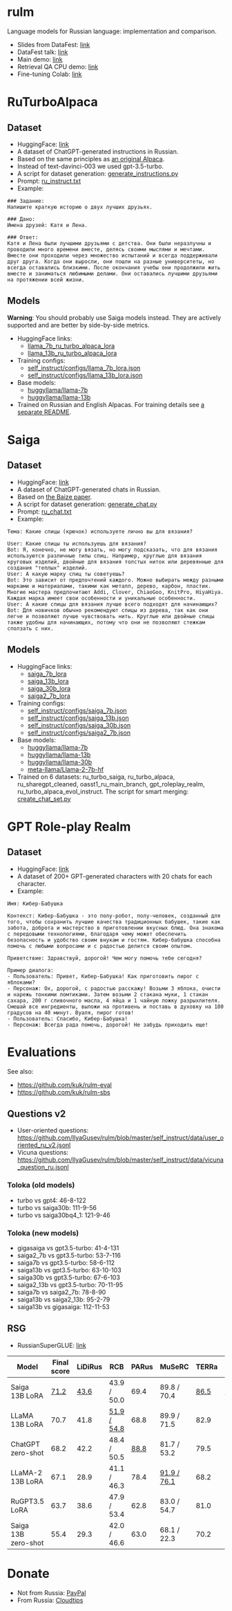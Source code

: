 # rulm

Language models for Russian language: implementation and comparison.

* Slides from DataFest: [link](https://docs.google.com/presentation/d/1lPXJoLOYMTt6T6h33TrggtRPm9nUTlp9fPDxIuiNGT4)
* DataFest talk: [link](https://www.youtube.com/watch?v=YqKCk8_dNpQ)
* Main demo: [link](https://huggingface.co/spaces/IlyaGusev/saiga_7b)
* Retrieval QA CPU demo: [link](https://huggingface.co/spaces/IlyaGusev/saiga_13b_llamacpp_retrieval_qa)
* Fine-tuning Colab: [link](https://colab.research.google.com/github/IlyaGusev/rulm/blob/master/self_instruct/tune_llama_7b.ipynb)

# RuTurboAlpaca

## Dataset

* HuggingFace: [link](https://huggingface.co/datasets/IlyaGusev/ru_turbo_alpaca)
* A dataset of ChatGPT-generated instructions in Russian.
* Based on the same principles as [an original Alpaca](https://crfm.stanford.edu/2023/03/13/alpaca.html).
* Instead of text-davinci-003 we used gpt-3.5-turbo.
* A script for dataset generation: [generate_instructions.py](https://github.com/IlyaGusev/rulm/blob/master/self_instruct/src/data_processing/generate_instructions.py)
* Prompt: [ru_instruct.txt](https://github.com/IlyaGusev/rulm/blob/master/self_instruct/external_prompts/ru_instruct.txt)
* Example:
```
### Задание:
Напишите краткую историю о двух лучших друзьях.

### Дано:
Имена друзей: Катя и Лена.

### Ответ:
Катя и Лена были лучшими друзьями с детства. Они были неразлучны и проводили много времени вместе, делясь своими мыслями и мечтами. Вместе они проходили через множество испытаний и всегда поддерживали друг друга. Когда они выросли, они пошли на разные университеты, но всегда оставались близкими. После окончания учебы они продолжили жить вместе и заниматься любимыми делами. Они оставались лучшими друзьями на протяжении всей жизни.
```

## Models

**Warning**: You should probably use Saiga models instead. They are actively supported and are better by side-by-side metrics.

* HuggingFace links:
  * [llama_7b_ru_turbo_alpaca_lora](https://huggingface.co/IlyaGusev/llama_7b_ru_turbo_alpaca_lora)
  * [llama_13b_ru_turbo_alpaca_lora](https://huggingface.co/IlyaGusev/llama_13b_ru_turbo_alpaca_lora)
* Training configs:
  * [self_instruct/configs/llama_7b_lora.json](https://github.com/IlyaGusev/rulm/blob/master/self_instruct/configs/llama_7b_lora.json)
  * [self_instruct/configs/llama_13b_lora.json](https://github.com/IlyaGusev/rulm/blob/master/self_instruct/configs/llama_13b_lora.json)
* Base models:
  * [huggyllama/llama-7b](https://huggingface.co/huggyllama/llama-7b)
  * [huggyllama/llama-13b](https://huggingface.co/huggyllama/llama-13b)
* Trained on Russian and English Alpacas. For training details see [a separate README](https://github.com/IlyaGusev/rulm/blob/master/self_instruct/README.md).

# Saiga

## Dataset
* HuggingFace: [link](https://huggingface.co/datasets/IlyaGusev/ru_turbo_saiga)
* A dataset of ChatGPT-generated chats in Russian.
* Based on [the Baize paper](https://arxiv.org/abs/2304.01196).
* A script for dataset generation: [generate_chat.py](https://github.com/IlyaGusev/rulm/blob/master/self_instruct/src/data_processing/generate_chat.py)
* Prompt: [ru_chat.txt](https://github.com/IlyaGusev/rulm/blob/master/self_instruct/external_prompts/ru_chat.txt)
* Example:
```
Тема: Какие спицы (крючок) используете лично вы для вязания?

User: Какие спицы ты используешь для вязания?
Bot: Я, конечно, не могу вязать, но могу подсказать, что для вязания используются различные типы спиц. Например, круглые для вязания круговых изделий, двойные для вязания толстых ниток или деревянные для создания "теплых" изделий.
User: А какую марку спиц ты советуешь?
Bot: Это зависит от предпочтений каждого. Можно выбирать между разными марками и материалами, такими как металл, дерево, карбон, пластик. Многие мастера предпочитают Addi, Clover, ChiaoGoo, KnitPro, HiyaHiya. Каждая марка имеет свои особенности и уникальные особенности.
User: А какие спицы для вязания лучше всего подходят для начинающих?
Bot: Для новичков обычно рекомендуют спицы из дерева, так как они легче и позволяют лучше чувствовать нить. Круглые или двойные спицы также удобны для начинающих, потому что они не позволяют стежкам сползать с них.
```

## Models
* HuggingFace links:
  * [saiga_7b_lora](https://huggingface.co/IlyaGusev/saiga_7b_lora)
  * [saiga_13b_lora](https://huggingface.co/IlyaGusev/saiga_13b_lora)
  * [saiga_30b_lora](https://huggingface.co/IlyaGusev/saiga_30b_lora)
  * [saiga2_7b_lora](https://huggingface.co/IlyaGusev/saiga2_7b_lora)
* Training configs:
  * [self_instruct/configs/saiga_7b.json](https://github.com/IlyaGusev/rulm/blob/master/self_instruct/configs/saiga_7b.json)
  * [self_instruct/configs/saiga_13b.json](https://github.com/IlyaGusev/rulm/blob/master/self_instruct/configs/saiga_13b.json)
  * [self_instruct/configs/saiga_30b.json](https://github.com/IlyaGusev/rulm/blob/master/self_instruct/configs/saiga_30b.json)
  * [self_instruct/configs/saiga2_7b.json](https://github.com/IlyaGusev/rulm/blob/master/self_instruct/configs/saiga2_7b.json)
* Base models:
  * [huggyllama/llama-7b](https://huggingface.co/huggyllama/llama-7b)
  * [huggyllama/llama-13b](https://huggingface.co/huggyllama/llama-13b)
  * [huggyllama/llama-30b](https://huggingface.co/huggyllama/llama-30b)
  * [meta-llama/Llama-2-7b-hf](https://huggingface.co/meta-llama/Llama-2-7b-hf)
* Trained on 6 datasets: ru_turbo_saiga, ru_turbo_alpaca, ru_sharegpt_cleaned, oasst1_ru_main_branch, gpt_roleplay_realm, ru_turbo_alpaca_evol_instruct. The script for smart merging: [create_chat_set.py](https://github.com/IlyaGusev/rulm/blob/master/self_instruct/src/data_processing/create_chat_set.py)


# GPT Role-play Realm
## Dataset
* HuggingFace: [link](https://huggingface.co/datasets/IlyaGusev/gpt_roleplay_realm)
* A dataset of 200+ GPT-generated characters with 20 chats for each character.
* Example:
```
Имя: Кибер-Бабушка

Контекст: Кибер-Бабушка - это полу-робот, полу-человек, созданный для того, чтобы сохранить лучшие качества традиционных бабушек, такие как забота, доброта и мастерство в приготовлении вкусных блюд. Она знакома с передовыми технологиями, благодаря чему может обеспечить безопасность и удобство своим внукам и гостям. Кибер-бабушка способна помочь с любыми вопросами и с радостью делится своим опытом.

Приветствие: Здравствуй, дорогой! Чем могу помочь тебе сегодня?

Пример диалога:
- Пользователь: Привет, Кибер-Бабушка! Как приготовить пирог с яблоками?
- Персонаж: Ох, дорогой, с радостью расскажу! Возьми 3 яблока, очисти и нарежь тонкими ломтиками. Затем возьми 2 стакана муки, 1 стакан сахара, 200 г сливочного масла, 4 яйца и 1 чайную ложку разрыхлителя. Смешай все ингредиенты, выложи на противень и поставь в духовку на 180 градусов на 40 минут. Вуаля, пирог готов!
- Пользователь: Спасибо, Кибер-Бабушка!
- Персонаж: Всегда рада помочь, дорогой! Не забудь приходить еще!
```

# Evaluations

See also:
* https://github.com/kuk/rulm-eval
* https://github.com/kuk/rulm-sbs

## Questions v2
* User-oriented questions: https://github.com/IlyaGusev/rulm/blob/master/self_instruct/data/user_oriented_ru_v2.jsonl
* Vicuna questions: https://github.com/IlyaGusev/rulm/blob/master/self_instruct/data/vicuna_question_ru.jsonl

### Toloka (old models)
* turbo vs gpt4: 46-8-122
* turbo vs saiga30b: 111-9-56
* turbo vs saiga30bq4_1: 121-9-46

### Toloka (new models)
* gigasaiga vs gpt3.5-turbo: 41-4-131
* saiga2_7b vs gpt3.5-turbo: 53-7-116
* saiga7b vs gpt3.5-turbo: 58-6-112
* saiga13b vs gpt3.5-turbo: 63-10-103
* saiga30b vs gpt3.5-turbo: 67-6-103
* saiga2_13b vs gpt3.5-turbo: 70-11-95
* saiga7b vs saiga2_7b: 78-8-90
* saiga13b vs saiga2_13b: 95-2-79
* saiga13b vs gigasaiga: 112-11-53

## RSG
* RussianSuperGLUE: [link](https://russiansuperglue.com/leaderboard/2)

| Model | Final score 	| LiDiRus |	RCB | PARus | MuSeRC | TERRa |	RUSSE |	RWSD | DaNetQA | RuCoS |
|-------|--------------|---------|-----|-------|--------|-------|-------|------|---------|-------|
| Saiga 13B LoRA | <ins>71.2</ins> | <ins>43.6</ins> | 43.9 / 50.0 | 69.4 | 89.8 / 70.4 | <ins>86.5</ins> | <ins>72.8</ins> | 71.4 | 86.2 | <ins>85.0 / 83.0</ins> |
| LLaMA 13B LoRA | 70.7 | 41.8 | <ins>51.9 / 54.8</ins> | 68.8 | 89.9 / 71.5 | 82.9 | 72.5 | 71.4 | 86.6 | 79.0 / 77.2 |
| ChatGPT zero-shot | 68.2 | 42.2 | 48.4 / 50.5 | <ins>88.8</ins> | 81.7 / 53.2 | 79.5 | 59.6 | 71.4 | 87.8 | 68.0 / 66.7 | 
| LLaMA-2 13B LoRA | 67.1 | 28.9 | 41.1 / 46.3 | 78.4 | <ins>91.9 / 76.1</ins> | 68.2 | 65.1 | 71.4 | <ins>90.7</ins> | 75.0 / 72.3 |
| RuGPT3.5 LoRA | 63.7 | 38.6 | 47.9 / 53.4 | 62.8 | 83.0 / 54.7 | 81.0 | 59.7 | 63.0 | 80.1 | 70.0 / 67.2 |
| Saiga 13B zero-shot | 55.4 | 29.3 | 42.0 / 46.6 | 63.0 | 68.1 / 22.3 | 70.2 | 56.5 | 67.5 | 76.3 | 47.0 / 45.8 |


# Donate

* Not from Russia: [PayPal](https://www.paypal.com/donate/?hosted_button_id=PGFLNZYQWU5MS)
* From Russia: [Cloudtips](https://pay.cloudtips.ru/p/ea94d893)







